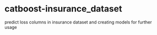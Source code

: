 # catboost-insurance_dataset
predict loss columns in insurance dataset and creating models for further usage
